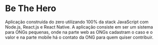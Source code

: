 # Be The Hero

Aplicação construída do zero utilizando 100% da stack JavaScript com Node.js, React.js e React Native. A aplicação consiste em ser um sistema para ONGs pequenas, onde na parte web as ONGs cadastram o caso e o valor e na parte mobile há o contato da ONG para quem quiser contribuir.

